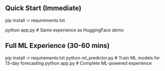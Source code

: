 ## Quick Start (Immediate)
pip install -r requirements.txt

python app.py  # Same experience as HuggingFace demo

## Full ML Experience (30-60 mins)  
pip install -r requirements.txt
python ml_predictor.py  # Train ML models for 13-day forecasting
python app.py          # Complete ML-powered experience
